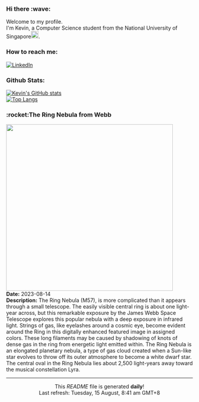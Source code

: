<h3>Hi there :wave:</h3>

Welcome to my profile.   
I'm Kevin, a Computer Science student from the National University of Singapore<img src="https://img.icons8.com/color/96/000000/singapore-circular.png" width="20px"/>.</p>

<h3>How to reach me: </h3>
<a href="https://www.linkedin.com/in/kevin-foong/"><img alt="LinkedIn" src="https://img.shields.io/badge/linkedin-%230077B5.svg?&style=for-the-badge&logo=linkedin&logoColor=white" /></a> 

<h3>Github Stats: </h3> 

[![Kevin's GitHub stats](https://github-readme-stats.vercel.app/api?username=kevin9foong&theme=tokyonight)](https://github.com/anuraghazra/github-readme-stats) <br/>
[![Top Langs](https://github-readme-stats.vercel.app/api/top-langs/?username=kevin9foong&layout=compact&theme=tokyonight)](https://github.com/anuraghazra/github-readme-stats)

<h3>:rocket:The Ring Nebula from Webb</h3> 
<img width="450" src="https:&#x2F;&#x2F;apod.nasa.gov&#x2F;apod&#x2F;image&#x2F;2308&#x2F;M57_JwstKong_4532.jpg" /><br/>
<b>Date:</b> 2023-08-14<br/>
<b>Description:</b> The Ring Nebula (M57), is more complicated than it appears through a small telescope.  The easily visible central ring is about one light-year across, but this remarkable exposure by the James Webb Space Telescope explores this popular nebula with a deep exposure in infrared light. Strings of gas, like eyelashes around a cosmic eye, become evident around the Ring in this digitally enhanced featured image in assigned colors. These long filaments may be caused by shadowing of knots of dense gas in the ring from energetic light emitted within. The Ring Nebula is an elongated planetary nebula, a type of gas cloud created when a Sun-like star evolves to throw off its outer atmosphere to become a white dwarf star.  The central oval in the Ring Nebula lies about 2,500 light-years away toward the musical constellation Lyra.<br/>

------------
<p align="center">This <i>README</i> file is generated <b>daily</b>!</br>
Last refresh: Tuesday, 15 August, 8:41 am GMT+8<br />